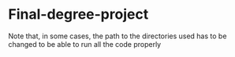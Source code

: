 # Final-degree-project

Note that, in some cases, the path to the directories used has to be changed to be able to run all the code properly
